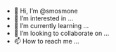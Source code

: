 - 👋 Hi, I’m @smosmone
- 👀 I’m interested in ...
- 🌱 I’m currently learning ...
- 💞️ I’m looking to collaborate on ...
- 📫 How to reach me ...

<!---
smosmone/smosmone is a ✨ special ✨ repository because its `README.md` (this file) appears on your GitHub profile.
You can click the Preview link to take a look at your changes.
--->
